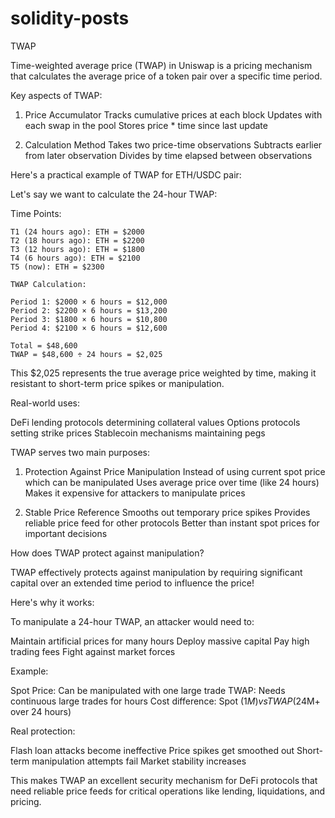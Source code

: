 # solidity-posts

TWAP

Time-weighted average price (TWAP) in Uniswap is a pricing mechanism that calculates the average price of a token pair over a specific time period.

Key aspects of TWAP:

1. Price Accumulator
Tracks cumulative prices at each block
Updates with each swap in the pool
Stores price * time since last update

2. Calculation Method
Takes two price-time observations
Subtracts earlier from later observation
Divides by time elapsed between observations

Here's a practical example of TWAP for ETH/USDC pair:

Let's say we want to calculate the 24-hour TWAP:

Time Points:
```
T1 (24 hours ago): ETH = $2000
T2 (18 hours ago): ETH = $2200
T3 (12 hours ago): ETH = $1800
T4 (6 hours ago): ETH = $2100
T5 (now): ETH = $2300

TWAP Calculation:

Period 1: $2000 × 6 hours = $12,000
Period 2: $2200 × 6 hours = $13,200
Period 3: $1800 × 6 hours = $10,800
Period 4: $2100 × 6 hours = $12,600

Total = $48,600
TWAP = $48,600 ÷ 24 hours = $2,025
```

This $2,025 represents the true average price weighted by time, making it resistant to short-term price spikes or manipulation.

Real-world uses:

DeFi lending protocols determining collateral values
Options protocols setting strike prices
Stablecoin mechanisms maintaining pegs

TWAP serves two main purposes:

1. Protection Against Price Manipulation
Instead of using current spot price which can be manipulated
Uses average price over time (like 24 hours)
Makes it expensive for attackers to manipulate prices

2. Stable Price Reference
Smooths out temporary price spikes
Provides reliable price feed for other protocols
Better than instant spot prices for important decisions

How does TWAP protect against manipulation?

TWAP effectively protects against manipulation by requiring significant capital over an extended time period to influence the price!

Here's why it works:

To manipulate a 24-hour TWAP, an attacker would need to:

Maintain artificial prices for many hours
Deploy massive capital
Pay high trading fees
Fight against market forces

Example:

Spot Price: Can be manipulated with one large trade
TWAP: Needs continuous large trades for hours
Cost difference: Spot ($1M) vs TWAP ($24M+ over 24 hours)

Real protection:

Flash loan attacks become ineffective
Price spikes get smoothed out
Short-term manipulation attempts fail
Market stability increases

This makes TWAP an excellent security mechanism for DeFi protocols that need reliable price feeds for critical operations like lending, liquidations, and pricing.
